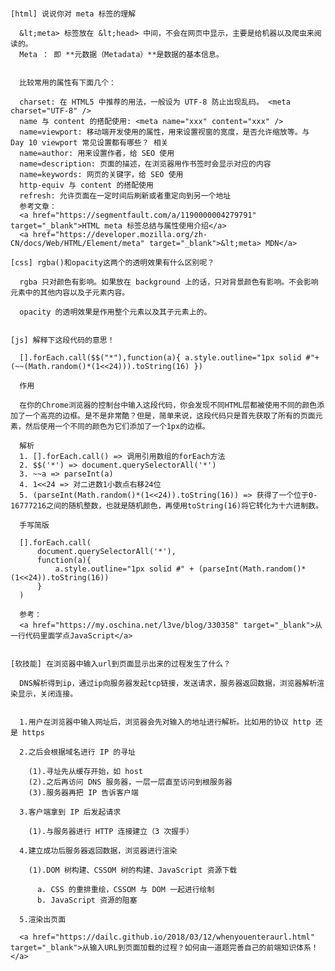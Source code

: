 <!DOCTYPE html>
<html lang="en">
<head>
  <meta charset="UTF-8">
  <title>Title</title>
</head>
<body>
  <pre>

    [html] 说说你对 meta 标签的理解

      &lt;meta> 标签放在 &lt;head> 中间，不会在网页中显示，主要是给机器以及爬虫来阅读的。
      Meta ： 即 **元数据（Metadata）**是数据的基本信息。


      比较常用的属性有下面几个：

      charset: 在 HTML5 中推荐的用法，一般设为 UTF-8 防止出现乱码。 <meta charset="UTF-8" />
      name 与 content 的搭配使用: <meta name="xxx" content="xxx" />
      name=viewport: 移动端开发使用的属性，用来设置视窗的宽度，是否允许缩放等。与 Day 10 viewport 常见设置都有哪些？ 相关
      name=author: 用来设置作者，给 SEO 使用
      name=description: 页面的描述，在浏览器用作书签时会显示对应的内容
      name=keywords: 网页的关键字，给 SEO 使用
      http-equiv 与 content 的搭配使用
      refresh: 允许页面在一定时间后刷新或者重定向到另一个地址
      参考文章：
      <a href="https://segmentfault.com/a/1190000004279791" target="_blank">HTML meta 标签总结与属性使用介绍</a>
      <a href="https://developer.mozilla.org/zh-CN/docs/Web/HTML/Element/meta" target="_blank">&lt;meta> MDN</a>

    [css] rgba()和opacity这两个的透明效果有什么区别呢？

      rgba 只对颜色有影响。如果放在 background 上的话，只对背景颜色有影响。不会影响元素中的其他内容以及子元素内容。

      opacity 的透明效果是作用整个元素以及其子元素上的。


    [js] 解释下这段代码的意思！

      [].forEach.call($$("*"),function(a){ a.style.outline="1px solid #"+(~~(Math.random()*(1<<24))).toString(16) })

      作用

      在你的Chrome浏览器的控制台中输入这段代码，你会发现不同HTML层都被使用不同的颜色添加了一个高亮的边框。是不是非常酷？但是，简单来说，这段代码只是首先获取了所有的页面元素，然后使用一个不同的颜色为它们添加了一个1px的边框。

      解析
      1. [].forEach.call() => 调用引用数组的forEach方法
      2. $$('*') => document.querySelectorAll('*')
      3. ~~a => parseInt(a)
      4. 1<<24 => 对二进数1小数点右移24位
      5. (parseInt(Math.random()*(1<<24)).toString(16)) => 获得了一个位于0-16777216之间的随机整数，也就是随机颜色，再使用toString(16)将它转化为十六进制数。

      手写简版

      [].forEach.call(
          document.querySelectorAll('*'),
          function(a){
              a.style.outline="1px solid #" + (parseInt(Math.random()*(1<<24)).toString(16))
          }
      )

      参考：
      <a href="https://my.oschina.net/l3ve/blog/330358" target="_blank">从一行代码里面学点JavaScript</a>


    [软技能] 在浏览器中输入url到页面显示出来的过程发生了什么？

      DNS解析得到ip，通过ip向服务器发起tcp链接，发送请求，服务器返回数据，浏览器解析渲染显示，关闭连接。


      1.用户在浏览器中输入网址后，浏览器会先对输入的地址进行解析。比如用的协议 http 还是 https

      2.之后会根据域名进行 IP 的寻址

        (1).寻址先从缓存开始，如 host
        (2).之后再访问 DNS 服务器，一层一层直至访问到根服务器
        (3).服务器再把 IP 告诉客户端

      3.客户端拿到 IP 后发起请求

        (1).与服务器进行 HTTP 连接建立（3 次握手）

      4.建立成功后服务器返回数据，浏览器进行渲染

        (1).DOM 树构建、CSSOM 树的构建、JavaScript 资源下载

          a. CSS 的重排重绘，CSSOM 与 DOM 一起进行绘制
          b. JavaScript 资源的阻塞

      5.渲染出页面

      <a href="https://dailc.github.io/2018/03/12/whenyouenteraurl.html" target="_blank">从输入URL到页面加载的过程？如何由一道题完善自己的前端知识体系！</a>
  </pre>
</body>

<script>

  //手写

  //实现

  [].forEach.call(document.querySelectorAll('*'), function(a){
      a.style.outline="1px solid #"+(~~(Math.random()*(1<<24))).toString(16)
  });

  [].forEach.call(
      document.querySelectorAll('*'),
      function(a){
          a.style.outline="1px solid #" + (parseInt(Math.random()*(1<<24)).toString(16))
      }
  )


</script>
</html>
